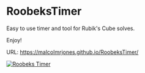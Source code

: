# RoobeksTimer
Easy to use timer and tool for Rubik's Cube solves.

Enjoy!

URL: https://malcolmrjones.github.io/RoobeksTimer/


[![Roobeks Timer](http://img.youtube.com/vi/dcN98qlXSmk/0.jpg)](https://youtu.be/dcN98qlXSmk "Roobeks Timer")
